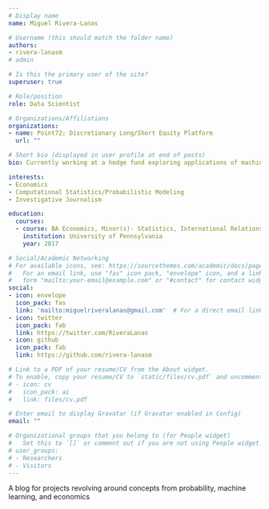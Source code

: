 ```yaml
---
# Display name
name: Miguel Rivera-Lanas

# Username (this should match the folder name)
authors:
- rivera-lanasm
# admin

# Is this the primary user of the site?
superuser: true

# Role/position
role: Data Scientist

# Organizations/Affiliations
organizations:
- name: Point72; Discretionary Long/Short Equity Platform
  url: ""

# Short bio (displayed in user profile at end of posts)
bio: Currently working at a hedge fund exploring applications of machine learning and big data. Currently interested in computational statistics, machine learning, and political theory and history.

interests:
- Economics
- Computational Statistics/Probabilistic Modeling
- Investigative Journalism

education:
  courses:
  - course: BA Economics, Minor(s)- Statistics, International Relations 
    institution: University of Pennsylvania
    year: 2017

# Social/Academic Networking
# For available icons, see: https://sourcethemes.com/academic/docs/page-builder/#icons
#   For an email link, use "fas" icon pack, "envelope" icon, and a link in the
#   form "mailto:your-email@example.com" or "#contact" for contact widget.
social:
- icon: envelope
  icon_pack: fas
  link: 'mailto:miguelriveralanas@gmail.com'  # For a direct email link, use "mailto:test@example.org".
- icon: twitter
  icon_pack: fab
  link: https://twitter.com/RiveraLanas
- icon: github
  icon_pack: fab
  link: https://github.com/rivera-lanasm

# Link to a PDF of your resume/CV from the About widget.
# To enable, copy your resume/CV to `static/files/cv.pdf` and uncomment the lines below.
# - icon: cv
#   icon_pack: ai
#   link: files/cv.pdf

# Enter email to display Gravatar (if Gravatar enabled in Config)
email: ""

# Organizational groups that you belong to (for People widget)
#   Set this to `[]` or comment out if you are not using People widget.
# user_groups:
# - Researchers
# - Visitors
---
```


A blog for projects revolving around concepts from probability, machine learning, and economics

